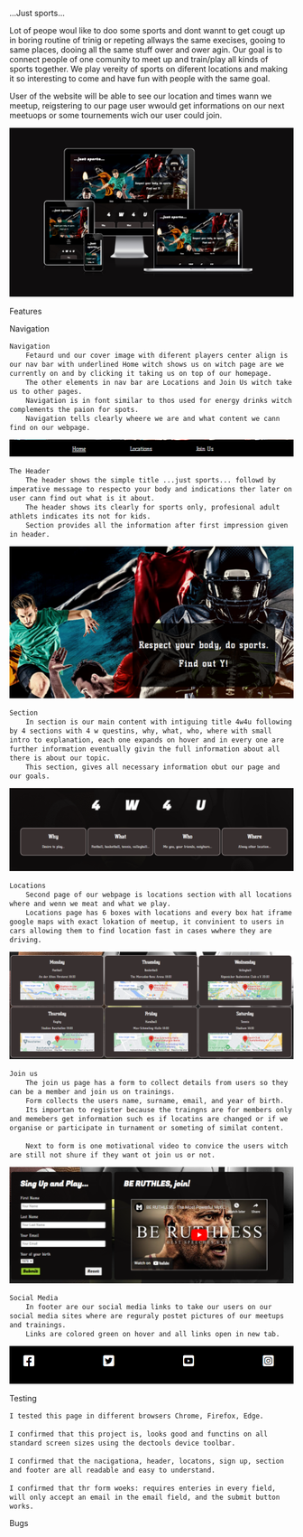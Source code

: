 ...Just sports...

Lot of peope woul like to doo some sports and dont wannt to get cougt up in boring routine of trinig or repeting allways the same execises, gooing to same places, dooing all the same stuff ower and ower agin.
Our goal is to connect people of one comunity to meet up and train/play all kinds of sports together. We play vereity of sports on diferent locations and making it so interesting to come and have fun with people with the same goal.

User of the website will be able to see our location and times wann we meetup, reigstering to our page user wwould get informations on our next meetuops or some tournements wich our user could join.

![amIResponsive](assets/images/amiresponsive.PNG)

Features

Navigation

    Navigation
        Fetaurd und our cover image with diferent players center align is our nav bar with underlined Home witch shows us on witch page are we currently on and by clicking it taking us on top of our homepage.
        The other elements in nav bar are Locations and Join Us witch take us to other pages.
        Navigation is in font similar to thos used for energy drinks witch complements the paion for spots.
        Navigation tells clearly wheere we are and what content we cann find on our webpage.

![pageElements](assets/images/navbar.PNG) 

    The Header
        The header shows the simple title ...just sports... followd by imperative message to respecto your body and indications ther later on user cann find out what is it about.
        The header shows its clearly for sports only, profesional adult athlets indicates its not for kids.
        Section provides all the information after first impression given in header.

![pageElements](assets/images/header.PNG)

    Section
        In section is our main content with intiguing title 4w4u following by 4 sections with 4 w questins, why, what, who, where with small intro to explanation, each one expands on hover and in every one are further information eventually givin the full information about all there is about our topic.
        This section, gives all necessary information obut our page and our goals.

![pageElements](assets/images/section.PNG)     

    Locations
        Second page of our webpage is locations section with all locations where and wenn we meat and what we play.
        Locations page has 6 boxes with locations and every box hat iframe google maps with exact lokation of meetup, it convinient to users in cars allowing them to find location fast in cases wwhere they are driving.

![pageElements](assets/images/locations.PNG)

    Join us
        The join us page has a form to collect details from users so they can be a member and join us on trainings.
        Form collects the users name, surname, email, and year of birth.
        Its importan to register because the traingns are for members only and memebers get information such es if locatins are changed or if we organise or participate in turnament or someting of similat content.

        Next to form is one motivational video to convice the users witch are still not shure if they want ot join us or not.

![pageElements](assets/images/joinus.PNG)  

    Social Media
        In footer are our social media links to take our users on our social media sites where are reguraly postet pictures of our meetups and trainings.
        Links are colored green on hover and all links open in new tab.

![pageElements](assets/images/footer.PNG)   


Testing

    I tested this page in different browsers Chrome, Firefox, Edge.

    I confirmed that this project is, looks good and functins on all standard screen sizes using the dectools device toolbar.

    I confirmed that the nacigationa, header, locatons, sign up, section and footer are all readable and easy to understand.

    I confirmed that thr form woeks: requires enteries in every field, will only accept an email in the email field, and the submit button works.


Bugs

    

